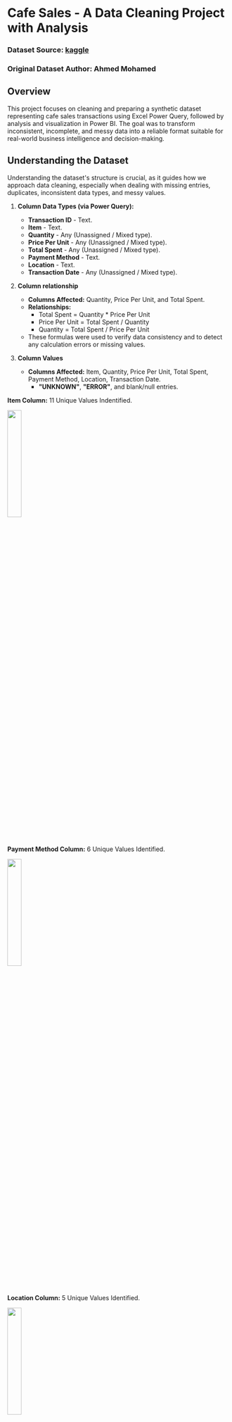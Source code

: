 # Cafe Sales - A Data Cleaning Project with Analysis
### Dataset Source: [**kaggle**](https://www.kaggle.com/datasets/ahmedmohamed2003/cafe-sales-dirty-data-for-cleaning-training)
### Original Dataset Author: Ahmed Mohamed


## Overview
  This project focuses on cleaning and preparing a synthetic dataset representing cafe sales transactions using Excel Power Query, followed by analysis and visualization in Power BI. The goal was to transform inconsistent, incomplete, and messy data into a reliable format suitable for real-world business intelligence and decision-making.


## Understanding the Dataset
  Understanding the dataset's structure is crucial, as it guides how we approach data cleaning, especially when dealing with missing entries, duplicates, inconsistent data types, and messy values.

1. **Column Data Types (via Power Query):**  
   - **Transaction ID** - Text. 
   - **Item** - Text. 
   - **Quantity** - Any (Unassigned / Mixed type).		
   - **Price Per Unit** - Any (Unassigned / Mixed type).	
   - **Total Spent** - Any (Unassigned / Mixed type).
   - **Payment Method** - Text.
   - **Location** - Text.
   - **Transaction Date** - Any (Unassigned / Mixed type).


2. **Column relationship**
    - **Columns Affected:** Quantity, Price Per Unit, and Total Spent.  
    - **Relationships:**
        - Total Spent = Quantity * Price Per Unit  
        - Price Per Unit = Total Spent / Quantity  
        - Quantity = Total Spent / Price Per Unit
    - These formulas were used to verify data consistency and to detect any calculation errors or missing values.


3. **Column Values**
   - **Columns Affected:** Item, Quantity, Price Per Unit, Total Spent, Payment Method, Location, Transaction Date.
     - **"UNKNOWN"**, **"ERROR"**, and blank/null entries.


**Item Column:** 11 Unique Values Indentified.
<p align="Left">
  <img src="https://github.com/Stinrb/Cafe-Sales---Data-Cleaning-Project-and-Analysis/blob/main/Visualizations/raw_item.png" width="25%" />
</p>


**Payment Method Column:** 6 Unique Values Identified.
<p align="Left">
  <img src="https://github.com/Stinrb/Cafe-Sales---Data-Cleaning-Project-and-Analysis/blob/main/Visualizations/raw_payment_method.png" width="25%" />
</p>


**Location Column:** 5 Unique Values Identified.
<p align="Left">
  <img src="https://github.com/Stinrb/Cafe-Sales---Data-Cleaning-Project-and-Analysis/blob/main/Visualizations/raw_location.png" width="25%" />
</p>


**Quantity Column:** 8 Unique Values Identified.
<p align="Left">
  <img src="https://github.com/Stinrb/Cafe-Sales---Data-Cleaning-Project-and-Analysis/blob/main/Visualizations/raw_quantity.png" width="25%" />
</p>


**Price Per Unit Column:** 9 Unique Values Identified.
<p align="Left">
  <img src="https://github.com/Stinrb/Cafe-Sales---Data-Cleaning-Project-and-Analysis/blob/main/Visualizations/raw_price_per_unit.png" width="25%" />
</p>


**Total Spent Column:** 20 Unique Values Identified.
<p align="Left">
  <img src="https://github.com/Stinrb/Cafe-Sales---Data-Cleaning-Project-and-Analysis/blob/main/Visualizations/raw_total_spent.png" width="25%" />
</p>


**Transaction Date Column:** Since Transaction Date contains unique dates over all, we only identified the blank/null, "ERROR", and "UNKNOWN" values that are needed to be cleaned/removed.
<p align="Left">
  <img src="https://github.com/Stinrb/Cafe-Sales---Data-Cleaning-Project-and-Analysis/blob/main/Visualizations/raw_transaction_date.png" width="25%" />
</p>


## Data Cleaning:
  To improve data quality and analysis accuracy, various cleaning steps were taken, including handling missing values, standardizing inconsistent entries, back-calculation in numerical columns and resolving formatting issues.


### Removed Duplicates  
   - **Tool used:** Data Tools - Remove Duplicates (Data Tab).
   - **Result:** No duplicate values found.


### Cleaning & Standardization for Text Columns
**Columns Affected:** Item, Payment Method, Location.

1. **Standardized unclean values** - Replaced **"UNKNOWN", "ERROR"**, and blank/null entries with a uniform category: **"Unknown"**.
    - This ensures consistency in grouping and avoids misleading aggregation in Power BI visuals.
2. **Text Formatting Enhancements:**
   - Applied **Trim** to remove leading and trailing spaces that could result in duplicate-looking values (e.g., " Cake" vs. "Cake").
   - Applied **Capitalize Each Word** to improve data readability and visual consistency (e.g., "cake" to "Cake").
3. **Data Type Formatting:**
   - **All Text Columns** - set to **Text**
4. **Tool Used** - All steps were performed in **Power Query** using built-in transformation tools.
     - **Replace Values** for standardizing entries (Transform Tab).
     - **Format** → **Trim** to clean up spaces.
     - **Format** → **Capitalize Each Word** to standardize casing.
     
  **Item Column:** 9 Unique Values Identified.  
  **Payment Method Column:** 4 Unique Values Identified.  
  **Location Column:** 3 Unique Values Identified.  
  (From Left to Right) 

<p align="center">
  <img src="https://github.com/Stinrb/Cafe-Sales---Data-Cleaning-Project-and-Analysis/blob/main/Visualizations/Processed/cleaned_item.png" width="21%" />
  &nbsp; &nbsp; &nbsp;
  <img src="https://github.com/Stinrb/Cafe-Sales---Data-Cleaning-Project-and-Analysis/blob/main/Visualizations/Processed/cleaned_payment_method.png" width="25%" />
  &nbsp; &nbsp; &nbsp;
  <img src="https://github.com/Stinrb/Cafe-Sales---Data-Cleaning-Project-and-Analysis/blob/main/Visualizations/Processed/cleaned_location.png" width="24%" />
</p>


### Cleaning, Back-Calculation & Formatting for Numerical Columns
**Columns Affected:** Quantity, Price Per Unit, Total Spent.
     
1. **Back-calculation of missing or invalid values** — entries labeled "ERROR", "UNKNOWN", or blank/null were recalculated if two valid values were present among the three numerical columns.

  Example Scenario:

  | Quantity   | Price Per Unit | Total Spent |
  |------------|----------------|-------------|
  |     1      | 2              | "ERROR"     |
  | 1          | (blank)        | 2           |
  | "UNKNOWN"  | 2              | 2           |

        
  - Using the known relationships:
    - Total Spent = Quantity * Price Per Unit
    - Price Per Unit = Total Spent / Quantity
    - Quantity = Total Spent / Price Per Unit

3. **Tool Used** - Back-calculations were performed using **Power Query**. *Transform Tab - Add Column - Custom Column*.
   - Changed the name into "Clean_Preferred_Column_Name" and used the following code/script depending on which column was being cleaned.
     - **Script/Code:** [Quantity](https://github.com/Stinrb/Cafe-Sales---Data-Cleaning-Project-and-Analysis/blob/main/Excel%20-%20Power%20Query%20Script/quantity), [Price Per Unit](https://github.com/Stinrb/Cafe-Sales---Data-Cleaning-Project-and-Analysis/blob/main/Excel%20-%20Power%20Query%20Script/price_per_unit), [Total Spent](https://github.com/Stinrb/Cafe-Sales---Data-Cleaning-Project-and-Analysis/blob/main/Excel%20-%20Power%20Query%20Script/total_spent).   
     - **NOTE:** "ERROR", "UNKNOWN" and blank/null values left are from rows with no two valid values from two of the three numerical columns.
5. **Data Type Formatting:**
   - **Quantity** - set to **Whole Number**
   - **Price Per Unit, Total Spent** - set to **Decimal Number**
6. **Finalization:**
   - **Used Transform Tab** - **Replace Errors** to convert all error values to **null** for consistency.
   - Replaced original unclean columns with the newly processed Clean_ versions.   

  **Quantity Column:** 6 Unique Values Identified.  
  **Price Per Unit Column:** 7 Unique Values Identified.  
  **Total Spent Column:** 18 Unique Values Identified.  
  (From Left to Right)

<p align="center">
  <img src="https://github.com/Stinrb/Cafe-Sales---Data-Cleaning-Project-and-Analysis/blob/main/Visualizations/Processed/cleaned_quantity.png" width="25%" />
  &nbsp; &nbsp; &nbsp;
  <img src="https://github.com/Stinrb/Cafe-Sales---Data-Cleaning-Project-and-Analysis/blob/main/Visualizations/Processed/cleaned_price_per_unit.png" width="25%" />
  &nbsp; &nbsp; &nbsp;
  <img src="https://github.com/Stinrb/Cafe-Sales---Data-Cleaning-Project-and-Analysis/blob/main/Visualizations/Processed/cleaned_total_spent.png" width="24%" />
</p>


### Formatting Date Columns
**Columns Affected:** Transaction Date.

1. **Data Type Formatting:**
   - **Transaction Date** - set to **Date**
2. **Handled Errors & Missing Values:**
   - **Used Transform Tab** - **Replace Errors** to convert all error values to **null** for consistency.
3. **Tool Used** - All steps were executed using **Power Query**'s built-in data type and error handling tools. 

**Transaction Date:** Showing only the identified blank/null values due to unique date entries.

<p align="left">
  <img src="https://github.com/Stinrb/Cafe-Sales---Data-Cleaning-Project-and-Analysis/blob/main/Visualizations/Processed/cleaned_transaction_date.png" width="25%" />
</p>

### Final Validation

1. **Consistency Checks:**
   - Cross-checked calculated columns (e.g., Quantity, Price Per Unit, Total Spent) to confirm that relationships like Total Spent = Quantity × Price Per Unit hold true.
   - Ensured no logical contradictions remain after all cleaning steps.
2. **Null Review:**
   - Reviewed remaining null or "Unknown" entries to confirm they're either:
     - Truly missing and not recoverable, or
     - Appropriately categorized for analysis (e.g., "Unknown" payment method).
3. **Data Types Review:**
   - Verified that each column is assigned the correct data type:
     - Text for categorical data (e.g., Item, Location, Payment Method)
     - Decimal/Whole Number for numeric fields
     - Date for transaction timeline
4. **Row Count Check:**
   - Confirmed no rows were accidentally dropped or duplicated during the cleaning process.
5. **File Saved As:** cleaned_cafe_sales.xlsx


### Data Analysis and Visualization
To ensure a transparent, complete, and robust insights, the dataset was analyzed through a **split strategy**.
  - **General Attribute Analysis:**
    - The rest of the dataset—including these 460 entries—was retained for **non-time-based analyses**. These include metrics and patterns related to:
      - Item performance
      - Payment method distribution
      - Location-based breakdown
    - This approach preserved valuable categorical information found in rows with missing transaction dates, allowing deeper insights without unnecessary data loss.
  - **Time-Based Analysis:**
    - Rows with null or error entries in the Transaction Date column **(460 entries)** were excluded from **date-dependent analyses** such as monthly trends, seasonal patterns, and year-over-year comparisons. This ensured the visualizations were accurate and not skewed by missing time references.





